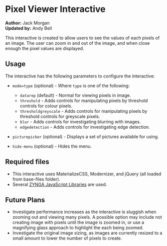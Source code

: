 # Pixel Viewer Interactive

**Author:** Jack Morgan  
**Updated by:** Andy Bell

This interactive is created to allow users to see the values of each pixels of an image.
The user can zoom in and out of the image, and when close enough the pixel values are displayed.

## Usage

The interactive has the following parameters to configure the interactive:

- `mode=type` (optional) - Where `type` is one of the following:

  - `datarep` (default) - Normal for viewing pixels in image.
  - `threshold` - Adds controls for manipulating pixels by threshold controls for colour pixels.
  - `thresholdgreyscale` - Adds controls for manipulating pixels by threshold controls for greyscale pixels.
  - `blur` - Adds controls for investigating blurring with images.
  - `edgedetection` - Adds controls for investigating edge detection.

- `picturepicker` (optional) - Displays a set of pictures available for using.
- `hide-menu` (optional) - Hides the menu.

## Required files

- This interactive uses MaterializeCSS, Modernizer, and jQuery (all loaded from base-files folder).
- Several [ZYNGA JavaScript Libraries](zynga.github.io/scroller/) are used.

## Future Plans

- Investigate performance increases as the interactive is sluggish when zooming out and viewing many pixels. A possible option may include not creating image with pixels until the image is zoomed in, or use a magnifying glass approach to highlight the each being zoomed.
- Investigate the original image sizing, as images are currently resized to a small amount to lower the number of pixels to create.
